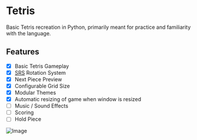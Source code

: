 # Tetris

Basic Tetris recreation in Python, primarily meant for practice and familiarity with the language.

## Features

- [x] Basic Tetris Gameplay
- [x] [SRS](https://tetris.fandom.com/wiki/SRS) Rotation System
- [x] Next Piece Preview
- [x] Configurable Grid Size
- [x] Modular Themes
- [x] Automatic resizing of game when window is resized
- [ ] Music / Sound Effects
- [ ] Scoring
- [ ] Hold Piece

![Image](https://i.imgur.com/ANYbpjh.png)